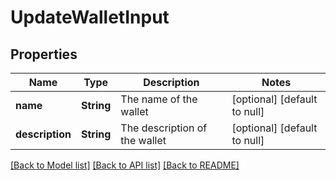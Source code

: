 # UpdateWalletInput

## Properties

| Name            | Type       | Description                   | Notes                        |
| --------------- | ---------- | ----------------------------- | ---------------------------- |
| **name**        | **String** | The name of the wallet        | [optional] [default to null] |
| **description** | **String** | The description of the wallet | [optional] [default to null] |

[[Back to Model list]](../README.md#documentation-for-models) [[Back to API list]](../README.md#documentation-for-api-endpoints) [[Back to README]](../README.md)
